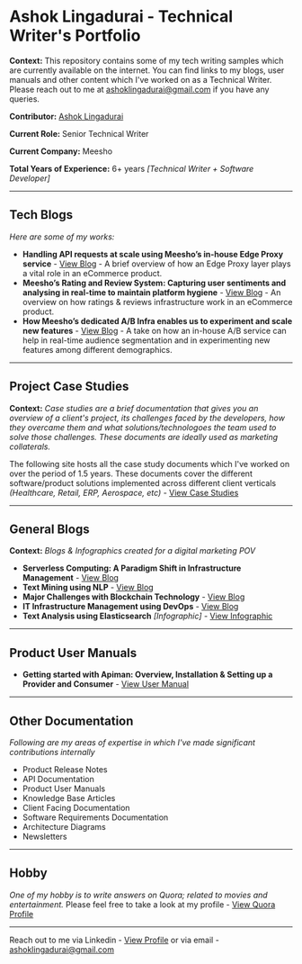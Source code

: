 # Ashok Lingadurai - Technical Writer's Portfolio

**Context:** This repository contains some of my tech writing samples which are currently available on the internet. You can find links to my blogs, user manuals and other content which I've worked on as a Technical Writer. Please reach out to me at ashoklingadurai@gmail.com if you have any queries. 

**Contributor:** [Ashok Lingadurai](https://www.linkedin.com/in/ashok-lingadurai-32063865/)

**Current Role:** Senior Technical Writer

**Current Company:** Meesho

**Total Years of Experience:** 6+ years *[Technical Writer + Software Developer]*

___

## Tech Blogs
*Here are some of my works:*
* **Handling API requests at scale using Meesho’s in-house Edge Proxy service** - [View Blog](https://medium.com/meesho-tech/handling-api-requests-at-scale-using-meeshos-in-house-edge-proxy-service-a77e1e18627b) - A brief overview of how an Edge Proxy layer plays a vital role in an eCommerce product.
* **Meesho’s Rating and Review System: Capturing user sentiments and analysing in real-time to maintain platform hygiene** - [View Blog](https://medium.com/meesho-tech/meeshos-rating-and-review-system-a-tech-perspective-17d3614070ad) - An overview on how ratings & reviews infrastructure work in an eCommerce product.
* **How Meesho’s dedicated A/B Infra enables us to experiment and scale new features** - [View Blog](https://medium.com/meesho-tech/meeshos-dedicated-a-b-infra-enables-us-to-experiment-and-scale-new-features-99f2c2a508ad) - A take on how an in-house A/B service can help in real-time audience segmentation and in experimenting new features among different demographics.

___

## Project Case Studies
**Context:** *Case studies are a brief documentation that gives you an overview of a client's project, its challenges faced by the developers, how they overcame them and what solutions/technologoes the team used to solve those challenges. These documents are ideally used as marketing collaterals.*

The following site hosts all the case study documents which I've worked on over the period of 1.5 years. These documents cover the different software/product solutions implemented across different client verticals *(Healthcare, Retail, ERP, Aerospace, etc)* - [View Case Studies](https://inapp.com/resources/case-studies/)

___

## General Blogs
**Context:** *Blogs & Infographics created for a digital marketing POV*
* **Serverless Computing: A Paradigm Shift in Infrastructure Management** - [View Blog](https://inapp.com/serverless-computing-a-paradigm-shift-in-infrastructure-management/)
* **Text Mining using NLP** - [View Blog](https://inapp.com/3-business-benefits-from-text-mining-using-nlp-2/)
* **Major Challenges with Blockchain Technology** - [View Blog](https://inapp.com/3-major-challenges-associated-with-blockchain/)
* **IT Infrastructure Management using DevOps** - [View Blog](https://inapp.com/it-infrastructure-management-using-devops/)
* **Text Analysis using Elasticsearch** *[Infographic]* - [View Infographic](https://inapp.com/text-analysis-and-natural-language-processing-using-elasticsearch/)

___

## Product User Manuals
* **Getting started with Apiman: Overview, Installation & Setting up a Provider and Consumer** - [View User Manual](https://github.com/ashoklingadurai/redhat_apiman_user_manual/blob/master/Apiman_Getting_Started.adoc)

___

## Other Documentation
*Following are my areas of expertise in which I've made significant contributions internally*
* Product Release Notes
* API Documentation
* Product User Manuals
* Knowledge Base Articles
* Client Facing Documentation
* Software Requirements Documentation
* Architecture Diagrams
* Newsletters

___

## Hobby
*One of my hobby is to write answers on Quora; related to movies and entertainment.* Please feel free to take a look at my profile - [View Quora Profile](https://www.quora.com/profile/%E0%AE%85%E0%AE%9A%E0%AF%87%E0%AE%BE%E0%AE%95%E0%AF%8D-%E0%AE%B2%E0%AE%BF%E0%AE%99%E0%AF%8D%E0%AE%95%E0%AE%A4%E0%AF%81%E0%AE%B0%E0%AF%88-Ashok-Lingadurai)

___
Reach out to me via Linkedin - [View Profile](https://www.linkedin.com/in/ashok-lingadurai-32063865/)
or via email - ashoklingadurai@gmail.com


